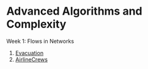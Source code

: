 # Advanced Algorithms and Complexity


Week 1: Flows in Networks  <br />
1. [Evacuation](https://github.com/biz-whitney/Coursera-Data-Structures-and-Algorithms-Specialization-/blob/master/Advanced%20Algorithms%20and%20Complexity/Week1_flows_and_networks/Evacuation.java) <br />
2. [AirlineCrews](https://github.com/biz-whitney/Coursera-Data-Structures-and-Algorithms-Specialization-/blob/master/Advanced%20Algorithms%20and%20Complexity/Week1_flows_and_networks/AirlineCrews.java) <br />
